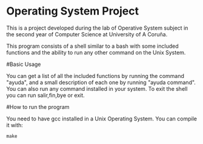 # Operating System Project

This is a project developed during the lab of Operative System subject in the second year of Computer Science at University of A Coruña.

This program consists of a shell similar to a bash with some included functions and the ability to run any other command on the Unix System.

#Basic Usage

You can get a list of all the included functions by running the command "ayuda", and a small description of each one by running "ayuda command". You can also run any command installed in your system. To exit the shell you can run salir,fin,bye or exit.

#How to run the program 

You need to have gcc installed in a Unix Operating System. You can compile it with:

```
make
```

